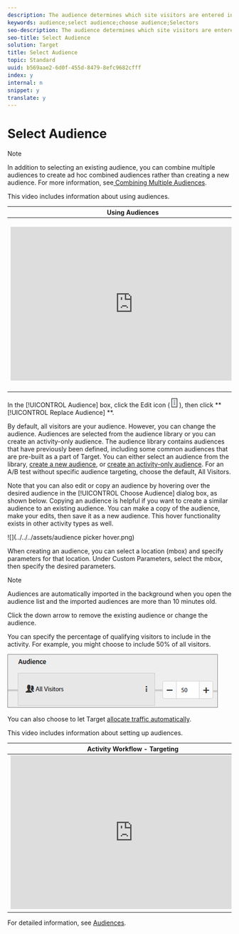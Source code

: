 ```yaml
---
description: The audience determines which site visitors are entered into your activity.
keywords: audience;select audience;choose audience;Selectors
seo-description: The audience determines which site visitors are entered into your activity.
seo-title: Select Audience
solution: Target
title: Select Audience
topic: Standard
uuid: b569aae2-6d0f-455d-8479-8efc9682cfff
index: y
internal: n
snippet: y
translate: y
---
```


# Select Audience


>[!NOTE]
>
>In addition to selecting an existing audience, you can combine multiple audiences to create ad hoc combined audiences rather than creating a new audience. For more information, see[ Combining Multiple Audiences](c_combining-multiple-audiences.md#concept_A7386F1EA4394BD2AB72399C225981E5). 



This video includes information about using audiences. 

<table id="table_A3A70CC0C9F54131BB9F098B4DA8C9D6"> 
 <thead> 
  <tr> 
   <th class="entry" colspan="2"> Using Audiences </th> 
   <th colname="col3" class="entry"> 6:22 </th> 
  </tr>
 </thead>
 <tbody> 
  <tr> 
   <td colspan="2"> 
    <div width="550" class="video-iframe"> 
     <iframe src="https://www.youtube.com/embed/TAMBpW9vpOI/" frameborder="0" webkitallowfullscreen="true" mozallowfullscreen="true" oallowfullscreen="true" msallowfullscreen="true" allowfullscreen="allowfullscreen" scrolling="no" width="550" height="345">https://www.youtube.com/embed/TAMBpW9vpOI/</iframe>
    </div> </td> 
   <td colname="col3"> <p> 
     <ul id="ul_FF4FEC7BC7A34461BAA54FBE18A8E63B"> 
      <li id="li_7D6D4CB2E771430F84D2B658F8611532">Explain the term "audience" </li> 
      <li id="li_61D9DDCD3AFB40E2BC55AFED5CD6C405">Explain the two ways audiences are used for optimization </li> 
      <li id="li_745F20CC95DF4BE48173991CB42EC50A">Find audiences in the Audiences List </li> 
      <li id="li_699D4D5D089A4FB7BA4C5E95337AC34A">Target an activity to an audience </li> 
      <li id="li_87E7AFFEEC9C42ABB51C279221E17A14">Use audiences for passive reporting in an activity </li> 
     </ul> </p> </td> 
  </tr> 
 </tbody> 
</table>

In the [!UICONTROL  Audience] box, click the Edit icon (  ![](../../../assets/icon_more_options.png) ), then click ** [!UICONTROL  Replace Audience] **. 

By default, all visitors are your audience. However, you can change the audience. Audiences are selected from the audience library or you can create an activity-only audience. The audience library contains audiences that have previously been defined, including some common audiences that are pre-built as a part of Target. You can either select an audience from the library, [ create a new audience](t_create-audience.md#task_1D507519D3AD4390B507F188BD294DC1), or [ create an activity-only audience](creating-activity-only-audience.md#concept_A6BADCF530ED4AE1852E677FEBE68483). For an A/B test without specific audience targeting, choose the default, All Visitors. 

Note that you can also edit or copy an audience by hovering over the desired audience in the [!UICONTROL  Choose Audience] dialog box, as shown below. Copying an audience is helpful if you want to create a similar audience to an existing audience. You can make a copy of the audience, make your edits, then save it as a new audience. This hover functionality exists in other activity types as well. 

![](../../../assets/audience picker hover.png) 

When creating an audience, you can select a location (mbox) and specify parameters for that location. Under Custom Parameters, select the mbox, then specify the desired parameters. 


>[!NOTE]
>
>Audiences are automatically imported in the background when you open the audience list and the imported audiences are more than 10 minutes old.



Click the down arrow to remove the existing audience or change the audience. 

You can specify the percentage of qualifying visitors to include in the activity. For example, you might choose to include 50% of all visitors. 

![](../../../assets/audperc.png) 

You can also choose to let Target [ allocate traffic automatically](automated_traffic_allocation.md#concept_A1407678796B4C569E94CBA8A9F7F5D4). 

This video includes information about setting up audiences. 

<table id="table_DCFB43FDA2794B0C97054C6E907AD5D9"> 
 <thead> 
  <tr> 
   <th class="entry" colspan="2"> Activity Workflow - Targeting </th> 
   <th colname="col3" class="entry"> 2:14 </th> 
  </tr>
 </thead>
 <tbody> 
  <tr> 
   <td colspan="2"> 
    <div width="550" class="video-iframe"> 
     <iframe src="https://www.youtube.com/embed/LOmBgKPeBtA/" frameborder="0" webkitallowfullscreen="true" mozallowfullscreen="true" oallowfullscreen="true" msallowfullscreen="true" allowfullscreen="allowfullscreen" scrolling="no" width="550" height="345">https://www.youtube.com/embed/LOmBgKPeBtA/</iframe>
    </div> </td> 
   <td colname="col3"> <p> 
     <ul id="ul_4541DFF59E2A44788839B0EDEFC985AC"> 
      <li id="li_ADAEEAC4A85F42599FA4D4111B68C498">Assign an audience to your activity </li> 
      <li id="li_B0FFB33A346243089DFB41618F4F0D1C">Throttle traffic up or down </li> 
      <li id="li_CC325839811844A097187835B22000A9">Select your traffic allocation method </li> 
      <li id="li_EEE7ADB8CB09442C8D21C5EA1598C206">allocate traffic between different experiences </li> 
     </ul> </p> </td> 
  </tr> 
 </tbody> 
</table>

For detailed information, see [ Audiences](c_audiences.md#concept_65BE870D290E412D8BBF557EEA67C271). 

